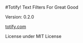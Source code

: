 #Totify! Text Filters For Great Good

Version: 0.2.0

[totify.com](http://totify.com)

License under MIT License

